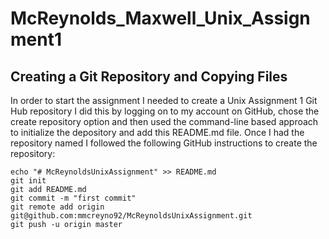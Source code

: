 # McReynolds_Maxwell_Unix_Assignment1
## Creating a Git Repository and Copying Files
In order to start the assignment I needed to create a Unix Assignment 1 Git Hub repository
I did this by logging on to my account on GitHub, chose the create repository option and then used the command-line based approach to initialize the depository and add this README.md file.
Once I had the repository named I followed the following GitHub instructions to create the repository:
```
echo "# McReynoldsUnixAssignment" >> README.md
git init
git add README.md
git commit -m "first commit"
git remote add origin git@github.com:mmcreyno92/McReynoldsUnixAssignment.git
git push -u origin master
```
